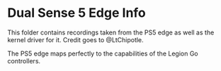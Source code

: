 # Dual Sense 5 Edge Info
This folder contains recordings taken from the PS5 edge as well as the kernel
driver for it.
Credit goes to @LtChipotle.

The PS5 edge maps perfectly to the capabilities of the Legion Go controllers.